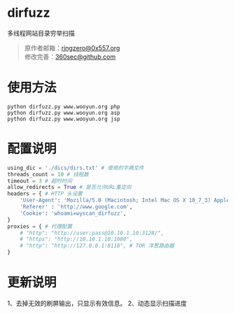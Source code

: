 # dirfuzz
多线程网站目录穷举扫描
> 原作者邮箱：ringzero@0x557.org<br />
> 修改完善：360sec@github.com<br />


# 使用方法
``` shell
python dirfuzz.py www.wooyun.org php
python dirfuzz.py www.wooyun.org asp
python dirfuzz.py www.wooyun.org jsp
```

# 配置说明
``` python
using_dic = './dics/dirs.txt' # 使用的字典文件
threads_count = 10 # 线程数
timeout = 3 # 超时时间
allow_redirects = True # 是否允许URL重定向
headers = { # HTTP 头设置
	'User-Agent': 'Mozilla/5.0 (Macintosh; Intel Mac OS X 10_7_3) AppleWebKit/535.20 (KHTML, like Gecko) Chrome/19.0.1036.7 Safari/535.20',
	'Referer' : 'http://www.google.com',
	'Cookie': 'whoami=wyscan_dirfuzz',
}
proxies = { # 代理配置
	# "http": "http://user:pass@10.10.1.10:3128/",
	# "https": "http://10.10.1.10:1080",
	# "http": "http://127.0.0.1:8118", # TOR 洋葱路由器
}
```
# 更新说明
1、去掉无效的刷屏输出，只显示有效信息。
2、动态显示扫描进度
